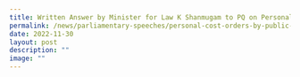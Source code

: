```yaml
---
title: Written Answer by Minister for Law K Shanmugam to PQ on Personal Cost Orders
permalink: /news/parliamentary-speeches/personal-cost-orders-by-public-prosecutor-against-defence-counsel/
date: 2022-11-30
layout: post
description: ""
image: ""
---
```

